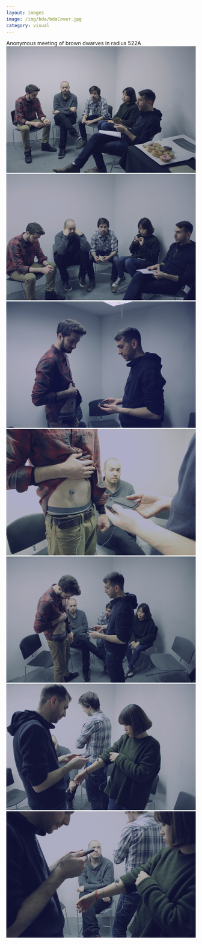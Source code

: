```yaml
---
layout: images
image: /img/bda/bdaCover.jpg
category: visual
---
```

<div class="animated fadeOut">Anonymous meeting of brown dwarves in radius 522A</div>

<div id="owl-demo" class="owl-carousel">
  <div><img src="/img/bda/bda1.jpg"></div>
  <div><img src="/img/bda/bda2.jpg"></div>
  <div><img src="/img/bda/bda3.jpg"></div>
  <div><img src="/img/bda/bda4.jpg"></div>
  <div><img src="/img/bda/bda5.jpg"></div>
  <div><img src="/img/bda/bda6.jpg"></div>
  <div><img src="/img/bda/bda7.jpg"></div>
</div>

<script>
$(document).ready(function() {
$("#owl-demo").owlCarousel({

  autoPlay: 3000,
  stopOnHover: true,
  navigation: true,
  paginationSpeed: 1000,
  goToFirstSpeed: 2000,
  singleItem: true,
  autoHeight: true,
  transitionStyle: "fade"
  });

});

</script>
